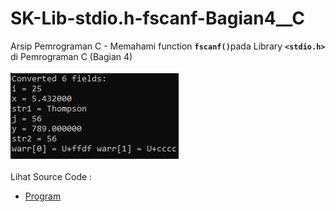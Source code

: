 # SK-Lib-stdio.h-fscanf-Bagian4__C
Arsip Pemrograman C - Memahami function <code><b>fscanf()</b></code>pada Library <code><b>&lt;stdio.h></b></code> di Pemrograman C (Bagian 4)<br><br>
<img src="https://github.com/RizkyKhapidsyah/SK-Lib-stdio.h-fscanf-Bagian4__C/blob/master/SK-Lib-stdio.h-fscanf-Bagian4__C/result/001.PNG"><br><br>
Lihat Source Code : <br>
- <a href="https://github.com/RizkyKhapidsyah/SK-Lib-stdio.h-fscanf-Bagian4__C/blob/master/SK-Lib-stdio.h-fscanf-Bagian4__C/Source.c">Program</a>
